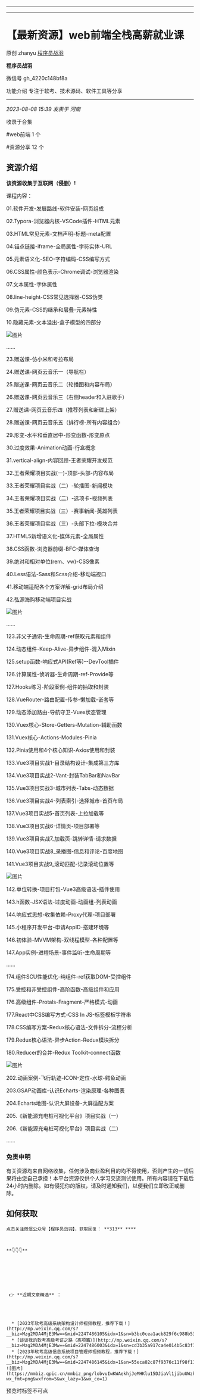 ----------------------------------------
----------------------------------------
#  【最新资源】web前端全栈高薪就业课

原创 zhanyu [ 程序员战羽 ](javascript:void\(0\);)

**程序员战羽** ![]()

微信号 gh_4220c148bf8a

功能介绍 专注于软考、技术源码、软件工具等分享

____

_2023-08-08 15:39_ _发表于 河南_

收录于合集

#web前端 1 个

#资源分享 12 个

## 资源介绍

 **该资源收集于互联网（侵删）!**

课程内容：

01.软件开发-发展路线-软件安装-网页组成

02.Typora-浏览器内核-VSCode插件-HTML元素

03.HTML常见元素-文档声明-标题-meta配置

04.锚点链接-iframe-全局属性-字符实体-URL

05.元素语义化-SEO-字符编码-CSS编写方式

06.CSS属性-颜色表示-Chrome调试-浏览器渲染

07.文本属性-字体属性

08.line-height-CSS常见选择器-CSS伪类

09.伪元素-CSS的继承和层叠-元素特性

10.隐藏元素-文本溢出-盒子模型的四部分

![图片](https://mmbiz.qpic.cn/sz_mmbiz_png/JGk26pDia9oib7SyHiaJ9gCBmm3k3zQ51maAtuTicUJicmgscdicuzyoooiaODGJpibSWZFeWpR4ofLic6ULTnMIvBNDW1Q/640?wx_fmt=png)

......  

23.赠送课-仿小米和考拉布局

24.赠送课-网页云音乐一（导航栏）

25.赠送课-网页云音乐二（轮播图和内容布局）

26.赠送课-网页云音乐三（右侧header和入驻歌手）

27.赠送课-网页云音乐四（推荐列表和新碟上架）

28.赠送课-网页云音乐五（排行榜-所有内容组合）

29.形变-水平和垂直居中-形变函数-形变原点

30.过度效果-Animation动画-行盒概念

31.vertical-align-内容回顾-王者荣耀开发规范

32.王者荣耀项目实战(一)-顶部-头部-内容布局

33.王者荣耀项目实战（二）-轮播图-新闻模块

34.王者荣耀项目实战（二）-选项卡-视频列表

35.王者荣耀项目实战（三）-赛事新闻-英雄列表

36.王者荣耀项目实战（三）-头部下拉-模块合并

37.HTML5新增语义化-媒体元素-全局属性

38.CSS函数-浏览器前缀-BFC-媒体查询

39.绝对和相对单位(rem、vw)-CSS像素

40.Less语法-Sass和Scss介绍-移动端视口

41.移动端适配各个方案详解-grid布局介绍

42.弘源海购移动端项目实战

![图片](https://mmbiz.qpic.cn/sz_mmbiz_png/JGk26pDia9oib7SyHiaJ9gCBmm3k3zQ51maNmTennERoTW0YPj67plmBF4a5dzHo0wD0MkJNAzM44qg9fga33j8GA/640?wx_fmt=png)

......

123.非父子通讯-生命周期-ref获取元素和组件

124.动态组件-Keep-Alive-异步组件-混入Mixin

125.setup函数-响应式API(Ref等)--DevTool插件

126.计算属性-侦听器-生命周期-ref-Provide等

127.Hooks练习-阶段案例-组件的抽取和封装

128.VueRouter-路由配置-传参-懒加载-嵌套等

129.动态添加路由-导航守卫-Vuex状态管理

130.Vuex核心-Store-Getters-Mutation-辅助函数

131.Vuex核心-Actions-Modules-Pinia

132.Pinia使用和4个核心知识-Axios使用和封装

133.Vue3项目实战1-目录结构设计-集成第三方库

134.Vue3项目实战2-Vant-封装TabBar和NavBar

135.Vue3项目实战3-城市列表-Tabs-动态数据

136.Vue3项目实战4-列表索引-选择城市-首页布局

137.Vue3项目实战5-首页列表-上拉加载等

138.Vue3项目实战6-详情页-项目部署等

139.Vue3项目实战7_加载页-跳转详情-请求数据

140.Vue3项目实战8_录播图-信息和评论-百度地图

141.Vue3项目实战9_滚动匹配-记录滚动位置等

![图片](https://mmbiz.qpic.cn/sz_mmbiz_png/JGk26pDia9oib7SyHiaJ9gCBmm3k3zQ51ma72xJewTz74RJIrjt0B7ibOfYXxvUVehBb69DGJHSZPXBffN4nMlvKBg/640?wx_fmt=png)

142.单位转换-项目打包-Vue3高级语法-插件使用

143.h函数-JSX语法-过度动画-动画组-列表动画

144.响应式思想-收集依赖-Proxy代理-项目部署

145.小程序开发平台-申请AppID-搭建环境等

146.初体验-MVVM架构-双线程模型-各种配置等

147.App实例-进程场景-事件监听-生命周期等

......  

174.组件SCU性能优化-纯组件-ref获取DOM-受控组件

175.受控和非受控组件-高阶函数-高级组件和应用

176.高级组件-Protals-Fragment-严格模式-动画

177.React中CSS编写方式-CSS In JS-标签模板字符串

178.CSS编写方案-Redux核心语法-文件拆分-流程分析

179.Redux核心语法-异步Action-Redux模块拆分

180.Reducer的合并-Redux Toolkit-connect函数

![图片](https://mmbiz.qpic.cn/sz_mmbiz_png/JGk26pDia9oib7SyHiaJ9gCBmm3k3zQ51mapD0TmK0OjHXiceclSoVCib2iafGSwnX3uicia4enXyJZhjNib70ldUWznicFw/640?wx_fmt=png)

202.动画案例-飞行轨迹-ICON-定位-水球-鳄鱼动画

203.GSAP动画库-认识Echarts-渲染原理-各种图表

204.Echarts地图-认识大屏设备-大屏适配方案

205.《新能源充电桩可视化平台》项目实战（一）

206.《新能源充电桩可视化平台》项目实战（二）

......

  

### 免责申明

有关资源均来自网络收集，任何涉及商业盈利目的均不得使用，否则产生的一切后果将由您自己承担！本平台资源仅供个人学习交流测试使用。所有内容请在下载后24小时内删除。如有侵犯你的版权，请及时通知我们，以便我们立即改正或删除。

  

## 如何获取

    
    
    点击关注微信公众号【程序员战羽】，获取回复： **313** ****  
    
    
    
    **👇👇👇**

  

  

    
    
     👉 **近期文章精选** ：
    
      
    
    
      * [2023年软考高级系统架构设计师视频教程，推荐下载！](http://mp.weixin.qq.com/s?__biz=Mzg2MDA4MjE3Mw==&mid=2247486105&idx=1&sn=b3bc0cea1acb829f6c988b53fa6d7af6&chksm=ce2a900bf95d191d78330fc7e28515291581ee10097c272ade33e73afc8231c5260a5ee7cf88&scene=21#wechat_redirect)
      * [谈谈我的软考高级考证之路（高项篇）](http://mp.weixin.qq.com/s?__biz=Mzg2MDA4MjE3Mw==&mid=2247486003&idx=1&sn=cd3b35a917ca4e014b5c83f100cf8daf&chksm=ce2a90a1f95d19b73dda26d83c61503bfcdefdf63c84e47f2d212435a08a788ce4affc652b1b&scene=21#wechat_redirect)
      * [2023年软考高级信息系统项目管理师视频教程，推荐下载！](http://mp.weixin.qq.com/s?__biz=Mzg2MDA4MjE3Mw==&mid=2247486145&idx=1&sn=55eca02c87f9376c11f98f11c250d0ee&chksm=ce2a9053f95d1945c04c3275b11367b09aea263261fbedecd334e947e8d94f2dc1512e3f1a27&scene=21#wechat_redirect)  
    ![图片](https://mmbiz.qpic.cn/mmbiz_png/lobvuIwKWAekhjJeMHKlu15DJiaVl1jibuUWzkVArJhGnNkd1jGcia7T9b3uNM7Vz65DqPUWXjKHW0syn7dq9doqQ/640?wx_fmt=png&wxfrom=5&wx_lazy=1&wx_co=1)
    
    

预览时标签不可点

